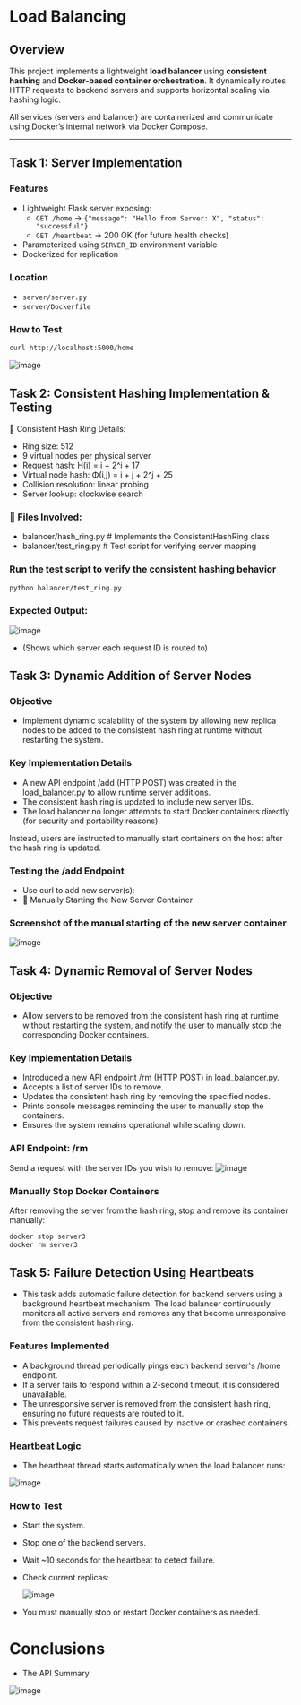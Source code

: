 # Load Balancing

## Overview

This project implements a lightweight **load balancer** using **consistent hashing** and **Docker-based container orchestration**. It dynamically routes HTTP requests to backend servers and supports horizontal scaling via hashing logic.

All services (servers and balancer) are containerized and communicate using Docker’s internal network via Docker Compose.

---

##  Task 1: Server Implementation

###  Features

- Lightweight Flask server exposing:
  - `GET /home` → `{"message": "Hello from Server: X", "status": "successful"}`
  - `GET /heartbeat` → 200 OK (for future health checks)
- Parameterized using `SERVER_ID` environment variable
- Dockerized for replication

### Location

- `server/server.py`
- `server/Dockerfile`

###  How to Test

```bash
curl http://localhost:5000/home
```

![image](https://github.com/user-attachments/assets/fdacebec-208f-4295-9222-90807b849d11)

##  Task 2: Consistent Hashing Implementation & Testing

🔹 Consistent Hash Ring Details:
 - Ring size: 512
 - 9 virtual nodes per physical server
 - Request hash:      H(i)  = i + 2^i + 17
 - Virtual node hash: Φ(i,j) = i + j + 2^j + 25
 - Collision resolution: linear probing
 - Server lookup: clockwise search

### 🔹 Files Involved:
 - balancer/hash_ring.py       # Implements the ConsistentHashRing class
 - balancer/test_ring.py       # Test script for verifying server mapping

### Run the test script to verify the consistent hashing behavior
```bash
python balancer/test_ring.py
```

### Expected Output:

![image](https://github.com/user-attachments/assets/6324c59d-24c4-4016-aaa7-e190490a9032)

- (Shows which server each request ID is routed to)


## Task 3: Dynamic Addition of Server Nodes
### Objective
- Implement dynamic scalability of the system by allowing new replica nodes to be added to the consistent hash ring at runtime without restarting the system.

### Key Implementation Details
- A new API endpoint /add (HTTP POST) was created in the load_balancer.py to allow runtime server additions.
- The consistent hash ring is updated to include new server IDs.
- The load balancer no longer attempts to start Docker containers directly (for security and portability reasons).

Instead, users are instructed to manually start containers on the host after the hash ring is updated.

###  Testing the /add Endpoint
- Use curl to add new server(s):
- 🐳 Manually Starting the New Server Container
  
### Screenshot of the manual starting of the new server container

![image](https://github.com/user-attachments/assets/824172bc-9900-4a61-8813-49f2b0e361ec)


##  Task 4: Dynamic Removal of Server Nodes
### Objective
- Allow servers to be removed from the consistent hash ring at runtime without restarting the system, and notify the user to manually stop the corresponding Docker containers.

### Key Implementation Details
- Introduced a new API endpoint /rm (HTTP POST) in load_balancer.py.
- Accepts a list of server IDs to remove.
- Updates the consistent hash ring by removing the specified nodes.
- Prints console messages reminding the user to manually stop the containers.
- Ensures the system remains operational while scaling down.

### API Endpoint: /rm
Send a request with the server IDs you wish to remove:
![image](https://github.com/user-attachments/assets/b6bcba22-6291-474c-8e44-9d07a419a7bc)

### Manually Stop Docker Containers
After removing the server from the hash ring, stop and remove its container manually:

```bash
docker stop server3
docker rm server3
```

## Task 5: Failure Detection Using Heartbeats
- This task adds automatic failure detection for backend servers using a background heartbeat mechanism. The load balancer continuously monitors all active servers and removes any that become unresponsive from the consistent hash ring.

### Features Implemented
- A background thread periodically pings each backend server's /home endpoint.
- If a server fails to respond within a 2-second timeout, it is considered unavailable.
- The unresponsive server is removed from the consistent hash ring, ensuring no future requests are routed to it.
- This prevents request failures caused by inactive or crashed containers.

### Heartbeat Logic
- The heartbeat thread starts automatically when the load balancer runs:

![image](https://github.com/user-attachments/assets/0ba718b8-7ec5-4707-9c02-fa5f62036434)

### How to Test
- Start the system.
- Stop one of the backend servers.
- Wait ~10 seconds for the heartbeat to detect failure.
- Check current replicas:
  
  ![image](https://github.com/user-attachments/assets/b0b4faea-58b0-4aba-a4b0-c26b897a5d5c)

- You must manually stop or restart Docker containers as needed.

# Conclusions
- The API Summary

![image](https://github.com/user-attachments/assets/81b9b56b-50a3-4f7d-8467-a367ebb4e2d8)




